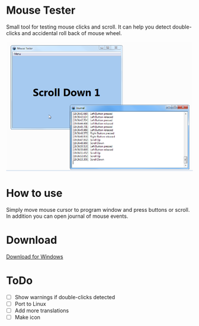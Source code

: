 # Mouse Tester
Small tool for testing mouse clicks and scroll. It can help you detect double-clicks and accidental roll back of mouse wheel. 

![](images/screenshot1.png)


# How to use

Simply move mouse cursor to program window and press buttons or scroll. In addition you can open journal of mouse events.

# Download

[Download for Windows](https://github.com/artem78/MouseTester/releases/latest)

# ToDo

- [ ] Show warnings if double-clicks detected
- [ ] Port to Linux
- [ ] Add more translations
- [ ] Make icon
